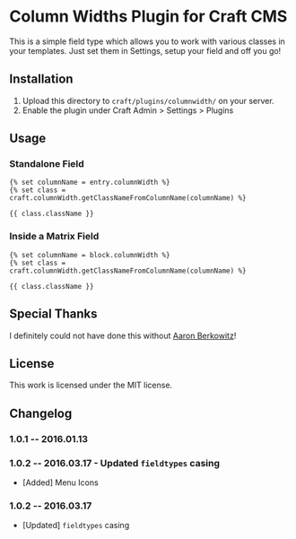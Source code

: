 # Column Widths Plugin for Craft CMS

This is a simple field type which allows you to work with various classes in your templates. Just set them in Settings, setup your field and off you go!

## Installation

1. Upload this directory to `craft/plugins/columnwidth/` on your server.
2. Enable the plugin under Craft Admin > Settings > Plugins

## Usage

### Standalone Field

```
{% set columnName = entry.columnWidth %}
{% set class = craft.columnWidth.getClassNameFromColumnName(columnName) %}
​
{{ class.className }} 
```

### Inside a Matrix Field

```
{% set columnName = block.columnWidth %}
{% set class = craft.columnWidth.getClassNameFromColumnName(columnName) %}
​
{{ class.className }} 
```

## Special Thanks

I definitely could not have done this without [Aaron Berkowitz](https://twitter.com/asberk)!

## License

This work is licensed under the MIT license.

## Changelog

### 1.0.1 -- 2016.01.13
### 1.0.2 -- 2016.03.17 - Updated `fieldtypes` casing

* [Added] Menu Icons

### 1.0.2 -- 2016.03.17

* [Updated] `fieldtypes` casing
